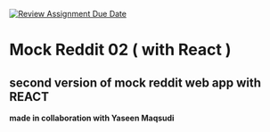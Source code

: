 [![Review Assignment Due Date](https://classroom.github.com/assets/deadline-readme-button-22041afd0340ce965d47ae6ef1cefeee28c7c493a6346c4f15d667ab976d596c.svg)](https://classroom.github.com/a/fJgEQL7f)

# Mock Reddit 02 ( with React )

## second version of mock reddit web app with REACT

**made in collaboration with Yaseen Maqsudi**
